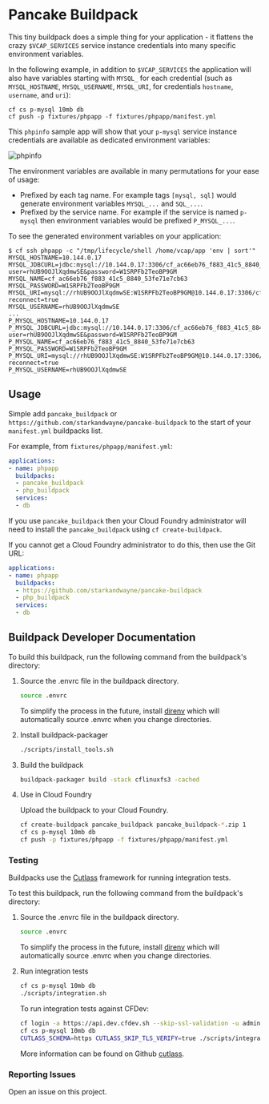 # Pancake Buildpack

This tiny buildpack does a simple thing for your application - it flattens the crazy `$VCAP_SERVICES` service instance credentials into many specific environment variables.

In the following example, in addition to `$VCAP_SERVICES` the application will also have variables starting with `MYSQL_` for each credential (such as `MYSQL_HOSTNAME`, `MYSQL_USERNAME`, `MYSQL_URI`, for credentials `hostname`, `username`, and `uri`):

```plain
cf cs p-mysql 10mb db
cf push -p fixtures/phpapp -f fixtures/phpapp/manifest.yml
```

This `phpinfo` sample app will show that your `p-mysql` service instance credentials are available as dedicated environment variables:

![phpinfo](https://cl.ly/fd9532d45a9b/download/phpinfo-cf-pancake.png)

The environment variables are available in many permutations for your ease of usage:

* Prefixed by each tag name. For example tags `[mysql, sql]` would generate environment variables `MYSQL_...` and `SQL_...`.
* Prefixed by the service name. For example if the service is named `p-mysql` then environment variables would be prefixed `P_MYSQL_...`.

To see the generated environment variables on your application:

```plain
$ cf ssh phpapp -c "/tmp/lifecycle/shell /home/vcap/app 'env | sort'"
MYSQL_HOSTNAME=10.144.0.17
MYSQL_JDBCURL=jdbc:mysql://10.144.0.17:3306/cf_ac66eb76_f883_41c5_8840_53fe71e7cb63?user=rhUB9OOJlXqdmwSE&password=W1SRPFb2TeoBP9GM
MYSQL_NAME=cf_ac66eb76_f883_41c5_8840_53fe71e7cb63
MYSQL_PASSWORD=W1SRPFb2TeoBP9GM
MYSQL_URI=mysql://rhUB9OOJlXqdmwSE:W1SRPFb2TeoBP9GM@10.144.0.17:3306/cf_ac66eb76_f883_41c5_8840_53fe71e7cb63?reconnect=true
MYSQL_USERNAME=rhUB9OOJlXqdmwSE
...
P_MYSQL_HOSTNAME=10.144.0.17
P_MYSQL_JDBCURL=jdbc:mysql://10.144.0.17:3306/cf_ac66eb76_f883_41c5_8840_53fe71e7cb63?user=rhUB9OOJlXqdmwSE&password=W1SRPFb2TeoBP9GM
P_MYSQL_NAME=cf_ac66eb76_f883_41c5_8840_53fe71e7cb63
P_MYSQL_PASSWORD=W1SRPFb2TeoBP9GM
P_MYSQL_URI=mysql://rhUB9OOJlXqdmwSE:W1SRPFb2TeoBP9GM@10.144.0.17:3306/cf_ac66eb76_f883_41c5_8840_53fe71e7cb63?reconnect=true
P_MYSQL_USERNAME=rhUB9OOJlXqdmwSE
```

## Usage

Simple add `pancake_buildpack` or `https://github.com/starkandwayne/pancake-buildpack` to the start of your `manifest.yml` buildpacks list.

For example, from `fixtures/phpapp/manifest.yml`:

```yaml
applications:
- name: phpapp
  buildpacks:
  - pancake_buildpack
  - php_buildpack
  services:
  - db
```

If you use `pancake_buildpack` then your Cloud Foundry administrator will need to install the `pancake_buildpack` using `cf create-buildpack`.

If you cannot get a Cloud Foundry administrator to do this, then use the Git URL:

```yaml
applications:
- name: phpapp
  buildpacks:
  - https://github.com/starkandwayne/pancake-buildpack
  - php_buildpack
  services:
  - db
```

## Buildpack Developer Documentation

To build this buildpack, run the following command from the buildpack's directory:

1. Source the .envrc file in the buildpack directory.

    ```bash
    source .envrc
    ```

    To simplify the process in the future, install [direnv](https://direnv.net/) which will automatically source .envrc when you change directories.

1. Install buildpack-packager

    ```bash
    ./scripts/install_tools.sh
    ```

1. Build the buildpack

    ```bash
    buildpack-packager build -stack cflinuxfs3 -cached
    ```

1. Use in Cloud Foundry

    Upload the buildpack to your Cloud Foundry.

    ```bash
    cf create-buildpack pancake_buildpack pancake_buildpack-*.zip 1
    cf cs p-mysql 10mb db
    cf push -p fixtures/phpapp -f fixtures/phpapp/manifest.yml
    ```


### Testing

Buildpacks use the [Cutlass](https://github.com/cloudfoundry/libbuildpack/cutlass) framework for running integration tests.

To test this buildpack, run the following command from the buildpack's directory:

1. Source the .envrc file in the buildpack directory.

    ```bash
    source .envrc
    ```

    To simplify the process in the future, install [direnv](https://direnv.net/) which will automatically source .envrc when you change directories.

1. Run integration tests

    ```bash
    cf cs p-mysql 10mb db
    ./scripts/integration.sh
    ```

    To run integration tests against CFDev:

    ```bash
    cf login -a https://api.dev.cfdev.sh --skip-ssl-validation -u admin -p admin
    cf cs p-mysql 10mb db
    CUTLASS_SCHEMA=https CUTLASS_SKIP_TLS_VERIFY=true ./scripts/integration.sh
    ```

    More information can be found on Github [cutlass](https://github.com/cloudfoundry/libbuildpack/cutlass).

### Reporting Issues

Open an issue on this project.